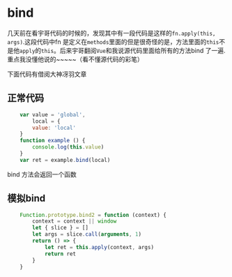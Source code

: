 
# bind

几天前在看宇哥代码的时候的，发现其中有一段代码是这样的`fn.apply(this, args)`.这段代码中fn 是定义在`methods`里面的但是很奇怪的是，方法里面的`this`不是他`apply`的`this`。后来宇哥翻阅`Vue`和我说源代码里面给所有的方法bind 了一遍.重点我没懂他说的~~~~~（看不懂源代码的彩笔）

下面代码有借阅大神冴羽文章

## 正常代码

```js
    var value = 'global',
        local = {
        value: 'local'
    }
    function example () {
        console.log(this.value)
    }
    var ret = example.bind(local)
```

bind 方法会返回一个函数

## 模拟bind

```js
    Function.prototype.bind2 = function (context) {
        context = context || window
        let { slice } = []
        let args = slice.call(arguments, 1)
        return () => {
            let ret = this.apply(context, args)
            return ret
        }
    }
```